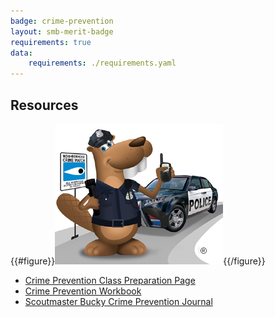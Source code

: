 ```yaml
---
badge: crime-prevention
layout: smb-merit-badge
requirements: true
data:
    requirements: ./requirements.yaml
---
```


## Resources

{{#figure}}<img src="crime-prevention-bucky.jpg" class="W(100%)" />{{/figure}}
* [Crime Prevention Class Preparation Page](crime-prevention-cpp.pdf)
* [Crime Prevention Workbook](crime-prevention-workbook.pdf)
* [Scoutmaster Bucky Crime Prevention Journal](scoutmaster-bucky-crime-prevention-journal.pdf)
